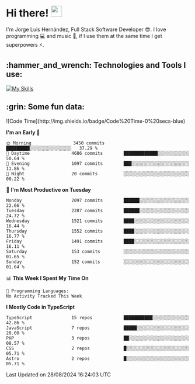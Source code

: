 <h1 align="left">
 <abc>
  <br>Hi there! <img src="https://user-images.githubusercontent.com/42378118/110234147-e3259600-7f4e-11eb-95be-0c4047144dea.gif" width="30"><br>
 </abc>
</h1>

I'm Jorge Luis Hernández, Full Stack Software Developer :sunglasses:. I love programming :computer: and music :musical_score:, if I use them at the same time I get superpowers :zap:. 


<h2 align="left">:hammer_and_wrench: Technologies and Tools I use:</h2>

[![My Skills](https://skillicons.dev/icons?i=js,ts,html,css,py,vue,react,next,nest,postgres,mysql)](https://skillicons.dev)

<h2 align="left">:grin: Some fun data:</h2>
<!--START_SECTION:waka-->
![Code Time](http://img.shields.io/badge/Code%20Time-0%20secs-blue)

**I'm an Early 🐤** 

```text
🌞 Morning                3450 commits        █████████░░░░░░░░░░░░░░░░   37.29 % 
🌆 Daytime                4686 commits        █████████████░░░░░░░░░░░░   50.64 % 
🌃 Evening                1097 commits        ███░░░░░░░░░░░░░░░░░░░░░░   11.86 % 
🌙 Night                  20 commits          ░░░░░░░░░░░░░░░░░░░░░░░░░   00.22 % 
```
📅 **I'm Most Productive on Tuesday** 

```text
Monday                   2097 commits        ██████░░░░░░░░░░░░░░░░░░░   22.66 % 
Tuesday                  2287 commits        ██████░░░░░░░░░░░░░░░░░░░   24.72 % 
Wednesday                1521 commits        ████░░░░░░░░░░░░░░░░░░░░░   16.44 % 
Thursday                 1552 commits        ████░░░░░░░░░░░░░░░░░░░░░   16.77 % 
Friday                   1491 commits        ████░░░░░░░░░░░░░░░░░░░░░   16.11 % 
Saturday                 153 commits         ░░░░░░░░░░░░░░░░░░░░░░░░░   01.65 % 
Sunday                   152 commits         ░░░░░░░░░░░░░░░░░░░░░░░░░   01.64 % 
```


📊 **This Week I Spent My Time On** 

```text
💬 Programming Languages: 
No Activity Tracked This Week
```

**I Mostly Code in TypeScript** 

```text
TypeScript               15 repos            ███████████░░░░░░░░░░░░░░   42.86 % 
JavaScript               7 repos             █████░░░░░░░░░░░░░░░░░░░░   20.00 % 
PHP                      3 repos             ██░░░░░░░░░░░░░░░░░░░░░░░   08.57 % 
CSS                      2 repos             █░░░░░░░░░░░░░░░░░░░░░░░░   05.71 % 
Astro                    2 repos             █░░░░░░░░░░░░░░░░░░░░░░░░   05.71 % 
```




 Last Updated on 28/08/2024 16:24:03 UTC
<!--END_SECTION:waka-->
